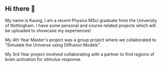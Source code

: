 ## Hi there 👋
My name is Kaung, I am  a recent Physics MSci graduate from the University of Nottingham. 
I have some personal and course related projects which will be uploaded to showcase my experiences! 

My 4th Year Master's project was a group project where we collaborated to "Simulate the Universe using Diffusion Models".

My 3rd Year project involved collaborating with a partner to find regions of brain activation for stimulus response. 
<!--
**Kaung-Kyaw/Kaung-Kyaw** is a ✨ _special_ ✨ repository because its `README.md` (this file) appears on your GitHub profile.

Here are some ideas to get you started:

- 🔭 I’m currently working on ...
- 🌱 I’m currently learning ...
- 👯 I’m looking to collaborate on ...
- 🤔 I’m looking for help with ...
- 💬 Ask me about ...
- 📫 How to reach me: ...
- 😄 Pronouns: ...
- ⚡ Fun fact: ...
-->
